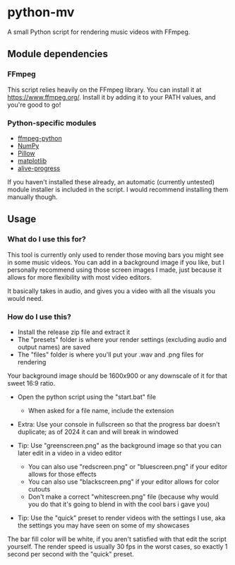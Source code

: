 # python-mv
A small Python script for rendering music videos with FFmpeg.
## Module dependencies
### FFmpeg
This script relies heavily on the FFmpeg library.
You can install it at https://www.ffmpeg.org/. Install it by adding it to your PATH values, and you're good to go!

### Python-specific modules
- [ffmpeg-python](https://github.com/kkroening/ffmpeg-python)
- [NumPy](https://numpy.org/)
- [Pillow](https://python-pillow.org/)
- [matplotlib](https://matplotlib.org/)
- [alive-progress](https://github.com/rsalmei/alive-progress)

If you haven't installed these already, an automatic (currently untested) module installer is included in the script.
I would recommend installing them manually though.

## Usage
### What do I use this for?
This tool is currently only used to render those moving bars you might see in some music videos.
You can add in a background image if you like, but I personally recommend using those screen images I made, just because it allows for more flexibility with most video editors.

It basically takes in audio, and gives you a video with all the visuals you would need.

### How do I use this?
- Install the release zip file and extract it
- The "presets" folder is where your render settings (excluding audio and output names) are saved
- The "files" folder is where you'll put your .wav and .png files for rendering

Your background image should be 1600x900 or any downscale of it for that sweet 16:9 ratio.
- Open the python script using the "start.bat" file
    - When asked for a file name, include the extension

- Extra: Use your console in fullscreen so that the progress bar doesn't duplicate; as of 2024 it can and will break in windowed
- Tip: Use "greenscreen.png" as the background image so that you can later edit in a video in a video editor
  - You can also use "redscreen.png" or "bluescreen.png" if your editor allows for those effects
  - You can also use "blackscreen.png" if your editor allows for color cutouts
  - Don't make a correct "whitescreen.png" file (because why would you do that it's going to blend in with the cool bars i gave you)

- Tip: Use the "quick" preset to render videos with the settings I use, aka the settings you may have seen on some of my showcases

The bar fill color will be white, if you aren't satisfied with that edit the script yourself.
The render speed is usually 30 fps in the worst cases, so exactly 1 second per second with the "quick" preset.
